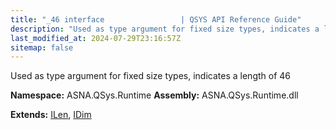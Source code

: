 ```yaml
---
title: "_46 interface                 | QSYS API Reference Guide"
description: "Used as type argument for fixed size types, indicates a length of 46  "
last_modified_at: 2024-07-29T23:16:57Z
sitemap: false
---
```


Used as type argument for fixed size types, indicates a length of 46 

**Namespace:** ASNA.QSys.Runtime
**Assembly:** ASNA.QSys.Runtime.dll

**Extends:** [ILen](/reference/runtime/qsys-runtime/i-len.html), [IDim](/reference/runtime/qsys-runtime/i-dim.html)
<br>
<br>
